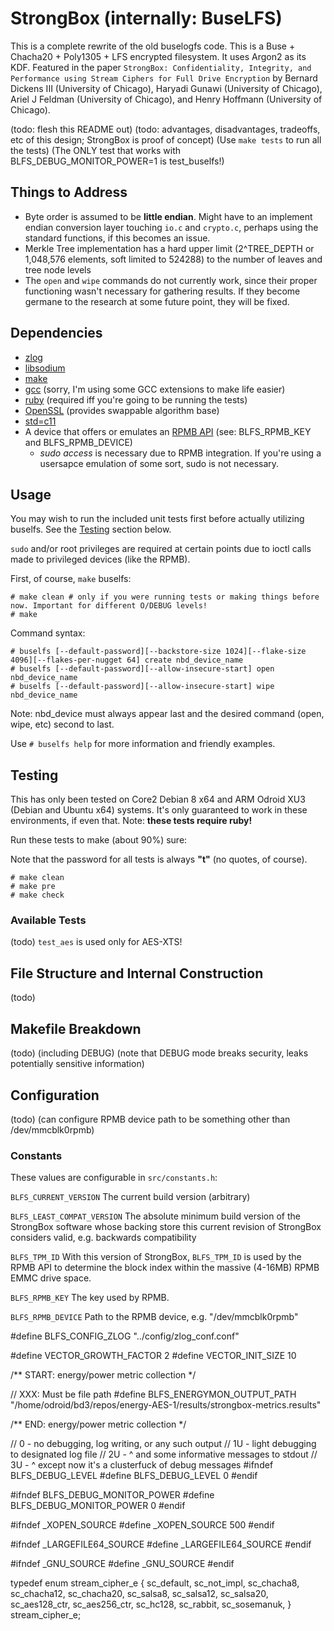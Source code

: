 # StrongBox (internally: BuseLFS)

This is a complete rewrite of the old buselogfs code. This is a Buse + Chacha20 + Poly1305 + LFS encrypted filesystem. It uses Argon2 as its KDF. Featured in the paper `StrongBox: Confidentiality, Integrity, and Performance using Stream Ciphers for Full Drive Encryption` by Bernard Dickens III (University of Chicago), Haryadi Gunawi (University of Chicago), Ariel J Feldman (University of Chicago), and Henry Hoffmann (University of Chicago).

(todo: flesh this README out)
(todo: advantages, disadvantages, tradeoffs, etc of this design; StrongBox is proof of concept)
(Use `make tests` to run all the tests)
(The ONLY test that works with BLFS_DEBUG_MONITOR_POWER=1 is test_buselfs!)

## Things to Address

- Byte order is assumed to be **little endian**. Might have to an implement endian conversion layer touching `io.c` and `crypto.c`, perhaps using the standard functions, if this becomes an issue.
- Merkle Tree implementation has a hard upper limit (2^TREE_DEPTH or 1,048,576 elements, soft limited to 524288) to the number of leaves and tree node levels 
- The `open` and `wipe` commands do not currently work, since their proper functioning wasn't necessary for gathering results. If they become germane to the research at some future point, they will be fixed.

## Dependencies

- [zlog](https://github.com/HardySimpson/zlog)
- [libsodium](https://github.com/jedisct1/libsodium)
- [make](http://man7.org/linux/man-pages/man1/make.1.html)
- [gcc](https://gcc.gnu.org) (sorry, I'm using some GCC extensions to make life easier)
- [ruby](https://www.ruby-lang.org/en/) (required iff you're going to be running the tests)
- [OpenSSL](https://www.openssl.org) (provides swappable algorithm base)
- [std=c11](https://en.wikipedia.org/wiki/C11_(C_standard_revision))
- A device that offers or emulates an [RPMB API](https://lwn.net/Articles/682276/) (see: BLFS_RPMB_KEY and BLFS_RPMB_DEVICE)
    - *sudo access* is necessary due to RPMB integration. If you're using a usersapce emulation of some sort, sudo is not necessary.

## Usage

You may wish to run the included unit tests first before actually utilizing buselfs. See the [Testing](#testing) section below.

`sudo` and/or root privileges are required at certain points due to ioctl calls made to privileged devices (like the RPMB).

First, of course, `make` buselfs:

```
# make clean # only if you were running tests or making things before now. Important for different O/DEBUG levels!
# make
```

Command syntax:

```
# buselfs [--default-password][--backstore-size 1024][--flake-size 4096][--flakes-per-nugget 64] create nbd_device_name
# buselfs [--default-password][--allow-insecure-start] open nbd_device_name
# buselfs [--default-password][--allow-insecure-start] wipe nbd_device_name
```

Note: nbd_device must always appear last and the desired command (open, wipe, etc) second to last.

Use `# buselfs help` for more information and friendly examples.

## Testing

This has only been tested on Core2 Debian 8 x64 and ARM Odroid XU3 (Debian and Ubuntu x64) systems. It's only guaranteed to work in these environments, if even that. Note: **these tests require ruby!**

Run these tests to make (about 90%) sure:

Note that the password for all tests is always **"t"** (no quotes, of course).

```
# make clean
# make pre
# make check
```

### Available Tests

(todo) `test_aes` is used only for AES-XTS!

## File Structure and Internal Construction

(todo)

## Makefile Breakdown

(todo) (including DEBUG) (note that DEBUG mode breaks security, leaks potentially sensitive information)

## Configuration

(todo) (can configure RPMB device path to be something other than /dev/mmcblk0rpmb)


### Constants

These values are configurable in `src/constants.h`:

`BLFS_CURRENT_VERSION`
The current build version (arbitrary)

`BLFS_LEAST_COMPAT_VERSION`
The absolute minimum build version of the StrongBox software whose backing store this current revision of StrongBox considers valid, e.g. backwards compatibility

`BLFS_TPM_ID`
With this version of StrongBox, `BLFS_TPM_ID` is used by the RPMB API to determine the block index within the massive (4-16MB) RPMB EMMC drive space.

`BLFS_RPMB_KEY`
The key used by RPMB.

`BLFS_RPMB_DEVICE`
Path to the RPMB device, e.g. "/dev/mmcblk0rpmb"

#define BLFS_CONFIG_ZLOG "../config/zlog_conf.conf"

#define VECTOR_GROWTH_FACTOR    2
#define VECTOR_INIT_SIZE        10

/** START: energy/power metric collection */

// XXX: Must be file path
#define BLFS_ENERGYMON_OUTPUT_PATH "/home/odroid/bd3/repos/energy-AES-1/results/strongbox-metrics.results"

/** END: energy/power metric collection */

// 0 - no debugging, log writing, or any such output
// 1U - light debugging to designated log file
// 2U - ^ and some informative messages to stdout
// 3U - ^ except now it's a clusterfuck of debug messages
#ifndef BLFS_DEBUG_LEVEL
#define BLFS_DEBUG_LEVEL 0
#endif

#ifndef BLFS_DEBUG_MONITOR_POWER
#define BLFS_DEBUG_MONITOR_POWER 0
#endif

#ifndef _XOPEN_SOURCE
#define _XOPEN_SOURCE 500
#endif

#ifndef _LARGEFILE64_SOURCE
#define _LARGEFILE64_SOURCE
#endif

#ifndef _GNU_SOURCE
#define _GNU_SOURCE
#endif

typedef enum stream_cipher_e {
    sc_default,
    sc_not_impl,
    sc_chacha8,
    sc_chacha12,
    sc_chacha20,
    sc_salsa8,
    sc_salsa12,
    sc_salsa20,
    sc_aes128_ctr,
    sc_aes256_ctr,
    sc_hc128,
    sc_rabbit,
    sc_sosemanuk,
} stream_cipher_e;



